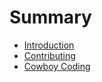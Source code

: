 # Summary

* [Introduction](README.md)
* [Contributing](contributing.md)
* [Cowboy Coding](cowboy_coding.md)

